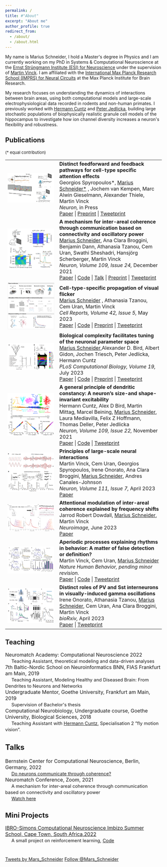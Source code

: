 ```yaml
---
permalink: /
title: #"About"
excerpt: "About me"
author_profile: true
redirect_from: 
  - /about/
  - /about.html
---
```


My name is Marius Schneider, I hold a Master's degree in Physics and I am currently working on my PhD in Systems & Computational Neuroscience at the [Ernst Strüngmann Institute (ESI) for Neuroscience](https://www.esi-frankfurt.de/) under the supervision of [Martin Vinck](https://www.martinvinck.com/). I am affiliated with the [International Max Planck Research School (IMPRS) for Neural Circuits](https://brain.mpg.de/imprs) at the Max Planck Institute for Brain Research.

My research focuses on understanding the dynamics of interactions between brain areas, using both computational models and large-scale electrophysiological data recorded in rodents and non-human primates. I previously worked with [Hermann Cuntz](https://www.treestoolbox.org/hermann/index.html) and [Peter Jedlicka](https://www.uni-giessen.de/fbz/fb11/institute/computerbasiertes-modelling/dreir/team/jedlicka), building large stochastic populations of biophysically realistic granule cell models of the hippocampus to investigate how ion channel diversity increases a neuron's flexibility and robustness.

<style type="text/css">
  .paper_metadata a {
  	text-decoration: none!important;
  	color: #494e52;
  }
	table, th, td {
	  border: 0px solid black;
	}
	table.pub_table {
		width: 100%;
		font-size: 12pt;
	}
	td.pub_td1 {
		width: 33%;
	}
	td.pub_td2 {
		width: 67%;
	}
</style>

<body>
<div class='section_div' id="papers">

<h2>Publications</h2>

<table class="pub_table">
 
<font size="-1">(* equal contribution)</font>

<tr>
  <td class="pub_td1"><div class="teaser_img_div"><a href="https://www.sciencedirect.com/science/article/pii/S0896627324002812"><img class="teaser_img" src="images/InterneuronGamma2022.png" /></a></div></td>
  <td class="pub_td2"><b>Distinct feedforward and feedback pathways for cell-type specific attention effects</b><br />
		<div class='paper_metadata'>
		Georgios Spyropoulos*, <u>Marius Schneider*</u> , Jochem van Kempen, Marc Alwin Gieselmann, Alexander Thiele, Martin Vinck <br />	
  	<i>Neuron,</i> in Press<br />
  	</div>
<a href="https://www.sciencedirect.com/science/article/pii/S0896627324002812">Paper</a> | <a 
href="https://www.biorxiv.org/content/10.1101/2022.11.04.515185v2.abstract">Preprint</a> | <a href="https://twitter.com/martin_a_vinck/status/1589234246958579713">Tweetprint</a> 
</td></tr>

 
<tr>
  <td class="pub_td1"><div class="teaser_img_div"><a href="https://www.sciencedirect.com/science/article/pii/S0896627321007108"><img class="teaser_img" src="images/Coherence2021.png" /></a></div></td>
  <td class="pub_td2"><b>A mechanism for inter-areal coherence through communication based on connectivity and oscillatory power</b><br />
		<div class='paper_metadata'>
  	<u>Marius Schneider</u>, Ana Clara Broggini, Benjamin Dann, Athanasia Tzanou, Cem Uran, Swathi Sheshadri, Hansjörg Scherberger, Martin Vinck <br />
  	<i>Neuron, Volume 109, Issue 24,</i> December 2021<br />
  	</div>
  <a href="https://www.sciencedirect.com/science/article/pii/S0896627321007108">Paper</a> | <a 
href="https://zenodo.org/record/5507277">Code</a> | <a 
href="https://www.youtube.com/watch?v=SoBPoRGQBD4&t">Talk</a> | <a href="https://www.biorxiv.org/content/10.1101/2020.06.17.156190v2.abstract">Preprint</a>  | <a href="https://twitter.com/Mars_Schneider/status/1447605137250336773">Tweetprint</a> 
</td></tr>

<tr>
  <td class="pub_td1"><div class="teaser_img_div"><a href="https://www.cell.com/cell-reports/fulltext/S2211-1247(23)00503-X"><img class="teaser_img" src="images/graphical_abstract_final.png" /></a></div></td>
  <td class="pub_td2"><b>Cell-type-specific propagation of visual flicker</b><br />
		<div class='paper_metadata'>
		<u>Marius Schneider</u> , Athanasia Tzanou, Cem Uran, Martin Vinck <br />	
  	<i>Cell Reports, Volume 42, Issue 5,</i> May 2023<br />
  	</div>
    	<a href="https://www.cell.com/cell-reports/fulltext/S2211-1247(23)00503-X">Paper</a> | <a 
  	href="https://doi.org/10.5281/zenodo.7781198">Code</a> | <a 
	href="https://www.biorxiv.org/content/10.1101/2023.01.04.522738v1">Preprint</a> | <a 
	href="https://twitter.com/Mars_Schneider/status/1610976079153430528">Tweetprint</a> 
</td></tr>	
		
<tr>
  <td class="pub_td1"><div class="teaser_img_div"><a href="https://journals.plos.org/ploscompbiol/article?id=10.1371/journal.pcbi.1011212"><img class="teaser_img" src="images/ChannelDiversity2021.png" /></a></div></td>
  <td class="pub_td2"><b>Biological complexity facilitates tuning of the neuronal parameter space</b><br />
		<div class='paper_metadata'>
		<u>Marius Schneider</u>,Alexander D. Bird, Albert Gidon, Jochen Triesch, Peter Jedlicka, Hermann Cuntz<br />	
  	<i>PLoS Computational Biology, Volume 19, </i> July 2023<br />
  	</div>
  <a href="https://journals.plos.org/ploscompbiol/article?id=10.1371/journal.pcbi.1011212">Paper</a> | <a 
href="https://github.com/SchneiderMarius/ChannelDiversity">Code</a> | <a 
href="https://www.biorxiv.org/content/10.1101/2021.05.04.442120v2">Preprint</a> | <a 
href="https://twitter.com/ComputingCajal/status/1391306626645340163">Tweetprint</a> 
</td></tr>


<tr>
  <td class="pub_td1"><div class="teaser_img_div"><a href="https://www.sciencedirect.com/science/article/abs/pii/S0896627321006255"><img class="teaser_img" src="images/DendriticConstancy2021.png" /></a></div></td>
  <td class="pub_td2"><b>A general principle of dendritic constancy: A neuron’s size-and shape-invariant excitability</b><br />
		<div class='paper_metadata'>
		Hermann Cuntz, Alex D Bird, Martin Mittag, Marcel Beining, <u>Marius Schneider</u>, Laura Mediavilla, Felix Z Hoffmann, Thomas Deller, Peter Jedlicka <br />	
  	<i>Neuron, Volume 109, Issue 22,</i> November 2021<br />
  	</div>
  <a href="https://www.sciencedirect.com/science/article/abs/pii/S0896627321006255">Paper</a> | <a href="https://zenodo.org/record/5185295#.YReR_ogzZ6s">Code</a> | <a href="https://twitter.com/ComputingCajal/status/1441033601018105856">Tweetprint</a> 
</td></tr>	

<tr>
  <td class="pub_td1"><div class="teaser_img_div"><a href="https://www.cell.com/neuron/fulltext/S0896-6273(23)00211-8"><img class="teaser_img" src="images/Review2023.png" /></a></div></td>
  <td class="pub_td2"><b>Principles of large-scale neural interactions</b><br />
		<div class='paper_metadata'>
		Martin Vinck, Cem Uran, Georgios Spyropoulos, Irene Onorato, Ana Clara Broggini, <u>Marius Schneider</u>, Andres Canales-Johnson <br />	
  	<i>Neuron, Volume 111, Issue 7,</i> April 2023<br />
  	</div>
  <a href="https://www.cell.com/neuron/fulltext/S0896-6273(23)00211-8">Paper</a>
</td></tr>		
	
<tr>
  <td class="pub_td1"><div class="teaser_img_div"><a href="https://authors.elsevier.com/sd/article/S1053-8119(23)00407-X "><img class="teaser_img" src="images/Dowdall2023.png" /></a></div></td>
  <td class="pub_td2"><b>Attentional modulation of inter-areal coherence explained by frequency shifts</b><br />
		<div class='paper_metadata'>
		Jarrod Robert Dowdall, <u>Marius Schneider</u>, Martin Vinck <br />	
  	<i>Neuroimage,</i> June 2023<br />
  	</div>
  <a href="https://authors.elsevier.com/sd/article/S1053-8119(23)00407-X ">Paper</a>
</td></tr>	

	
<tr>
  <td class="pub_td1"><div class="teaser_img_div"><a href="https://psyarxiv.com/wzvfh/"><img class="teaser_img" src="images/aperiodic2022.png" /></a></div></td>
  <td class="pub_td2"><b>Aperiodic processes explaining rhythms in behavior: A matter of false detection or definition?</b><br />
		<div class='paper_metadata'>
		Martin Vinck, Cem Uran, <u>Marius Schneider</u> <br />	
  	<i>Nature Human Behavior, pending minor revision.</i><br />
  	</div>
  <a href="https://psyarxiv.com/wzvfh/">Paper</a> | <a 
href="https://github.com/SchneiderMarius/Brookshire_comment">Code</a> | <a href="https://twitter.com/martin_a_vinck/status/1567542473638944768">Tweetprint</a> 
</td></tr>
	
	
<tr>
  <td class="pub_td1"><div class="teaser_img_div"><a href="https://www.biorxiv.org/content/10.1101/2023.04.08.535291"><img class="teaser_img" src="images/Onorato2023.png" /></a></div></td>
  <td class="pub_td2"><b>Distinct roles of PV and Sst interneurons in visually-induced gamma oscillations</b><br />
		<div class='paper_metadata'>
		Irene Onorato, Athanasia Tzanou, <u>Marius Schneider</u>, Cem Uran, Ana Clara Broggini, Martin Vinck<br />	
  	<i>bioRxiv,</i> April 2023<br />
  	</div>
  <a href="https://www.biorxiv.org/content/10.1101/2023.04.08.535291">Paper</a> | <a 
href="https://twitter.com/martin_a_vinck/status/1645344689581699072">Tweetprint</a> 
</td></tr>
	
	
<!-- <tr>
  <td class="pub_td1"><div class="teaser_img_div"><a href="http://arxiv.org/abs/2208.02895"><img class="teaser_img" src="images/placenta_teaser.png" /></a></div></td>
  <td class="pub_td2"><b>Automatic Segmentation of the Placenta in BOLD MRI Time Series</b><br />
		<div class='paper_metadata'>
  	<a href="http://people.csail.mit.edu/abulnaga/">Mazdak Abulnaga</a>,
  	Sean Young, Katherine Hobgood, Eileen Pan, <u>Clinton Wang</u>,
  	<a href="https://www.childrenshospital.org/directory/patricia-ellen-grant">Ellen Grant</a>,
  	<a href="https://www.childrenshospital.org/research/researchers/esra-abaci-turk">Esra Abaci Turk</a>,
  	<a href="https://people.csail.mit.edu/polina/">Polina Golland</a><br />
  	<a href="https://pippiworkshop.github.io/"><i>Medical Image Computing and Computer Assisted Intervention PIPPI Workshop</i></a> 2022<br />
  	</div>
  <a href="http://arxiv.org/abs/2208.02895">Paper</a> | <a href="https://github.com/mabulnaga/automatic-placenta-segmentation">Code</a>
</td></tr>

<tr>
  <td class="pub_td1"><div class="teaser_img_div"><a href="https://doi.org/10.1007/978-3-030-59713-9_72"><img class="teaser_img" src="images/miccai20_teaser.png" /></a></div></td>
  <td class="pub_td2"><b>Spatial-Intensity Transform GANs for High Fidelity Medical Image-to-Image Translation</b><br />
		<div class='paper_metadata'>
  	<u>Clinton Wang</u>,
  	<a href="https://www.massgeneral.org/doctors/17477/natalia-rost/">Natalia Rost</a>,
  	<a href="https://people.csail.mit.edu/polina/">Polina Golland</a><br />
  	<a href="http://www.miccai.org/"><i>Medical Image Computing and Computer Assisted Intervention</i></a> 2020<br />
  	</div>
  <a href="https://doi.org/10.1007/978-3-030-59713-9_72">Paper</a> | <a href="https://drive.google.com/file/d/1Ckaja6Xm8o25zjhfT6DLkXJAgxAEMFEF/view?usp=sharing">Talk</a> | <a href="files/miccai20_talk.pptx">Slides</a> | <a href="https://github.com/clintonjwang/spatial-intensity-transforms">Code</a> 
</td></tr>

<tr>
  <td class="pub_td1">
		<a href="https://shuangli-project.github.io/Pre-Trained-Language-Models-for-Interactive-Decision-Making/">
			<video width="100%" playsinline="" autoplay="" loop="" preload="" muted="" style="border:1px solid black">
  		<source src="files/21-virtualhome-language.mp4" type="video/mp4">
			</video>
		</a>
	</td>
  <td class="pub_td2"><b>Pre-Trained Language Models for Interactive Decision-Making</b><br />
		<div class='paper_metadata'>
  	<a href="https://people.csail.mit.edu/lishuang/">Shuang Li</a>,
		<a href="https://people.csail.mit.edu/xavierpuig/">Xavier Puig</a>,
		<a href="https://cpaxton.github.io/about/">Chris Paxton</a>,
		<a href="https://yilundu.github.io/">Yilun Du</a>,
		<a href="https://clintonjwang.github.io/"><u>Clinton Wang</u></a>,
		<a href="https://scholar.google.com/citations?user=sljtWIUAAAAJ&hl=en">Linxi Fan</a>,
		<a href="https://taochenshh.github.io">Tao Chen</a>,
		<a href="https://ai.stanford.edu/~dahuang/">De-An Huang</a>,
		<a href="https://www.ekinakyurek.me/">Ekin Akyürek</a>, 
		<a href="http://tensorlab.cms.caltech.edu/users/anima/">Anima Anandkumar</a>,
		<a href="https://www.mit.edu/~jda/">Jacob Andreas</a>,
		<a href="https://scholar.google.com/citations?user=Vzr1RukAAAAJ&hl=en">Igor Mordatch</a>, 
		<a href="https://groups.csail.mit.edu/vision/torralbalab/">Antonio Torralba</a>,
		<a href="https://www.cs.utexas.edu/~yukez/">Yuke Zhu</a><br />
	  <i>arXiv preprint</i> 2022<br />
		</div>
  <a href="https://arxiv.org/abs/2202.01771">Paper</a> | <a href="https://shuangli-project.github.io/Pre-Trained-Language-Models-for-Interactive-Decision-Making/">Project</a> | <a href="https://github.com/ShuangLI59/Pre-Trained-Language-Models-for-Interactive-Decision-Making">Code</a> 
</td></tr>

<tr>
  <td class="pub_td1"><div class="teaser_img_div"><a href="https://doi.org/10.1007/s00330-020-07559-1"><img class="teaser_img" src="images/2021_eurorad_paula.png" /></a></div></td>
  <td class="pub_td2"><b>Deep learning–assisted differentiation of pathologically proven atypical and typical hepatocellular carcinoma (HCC) versus non-HCC on contrast-enhanced MRI of the liver</b><br />
		<div class='paper_metadata'>
	  Paula Oestmann, <u>Clinton Wang</u>,
	  <a href="https://radiologie.charite.de/en/metas/person/person/address_detail/savic/">Lynn Savic</a>, Charlie Hamm, Sophie Stark, Isabel Schobert,
	  <a href="https://radiologie.charite.de/metas/person/person/address_detail/gebauer-6/">Bernhard Gebauer</a>,
		<a href="https://medicine.yale.edu/profile/todd_schlachter/">Todd Schlachter</a>,
		<a href="https://medicine.yale.edu/profile/mingde_lin/">MingDe Lin</a>,
		<a href="https://medicine.yale.edu/profile/jeffrey_weinreb/">Jeffrey Weinreb</a>,
		Ramesh Batra, David Mulligan, Xuchen Zhang,
		<a href="https://medicine.yale.edu/profile/james_duncan/">James Duncan</a>,
		<a href="https://medicine.yale.edu/profile/julius_chapiro/">Julius Chapiro</a><br />
	  <a href="https://www.springer.com/journal/330"><i>European Radiology</i></a> 2021<br />
		</div>
  <a href="https://doi.org/10.1007/s00330-020-07559-1">Paper</a> | <a href="https://github.com/clintonjwang/voi-classifier">Code</a>
</td></tr>

<tr>
  <td class="pub_td1"><div class="teaser_img_div"><a href="https://doi.org/10.1038/s41598-020-75120-7"><img class="teaser_img" src="images/2020_scireports.png" /></a></div></td>
  <td class="pub_td2"><b>Automated feature quantification of Lipiodol as imaging biomarker to predict therapeutic efficacy of conventional transarterial chemoembolization of liver cancer</b><br />
		<div class='paper_metadata'>
	  Sophie Stark, <u>Clinton Wang</u>,
	  <a href="https://radiologie.charite.de/en/metas/person/person/address_detail/savic/">Lynn Savic</a>,
	  <a href="https://www.linkedin.com/in/brian-letzen-m-d-m-s-74a364b/">Brian Letzen</a>,
	  Isabel Schobert, Milena Miszczuk, Nikitha Murali, Paula Oestmann, Bernhard Gebauer, 
		<a href="https://medicine.yale.edu/profile/mingde_lin/">MingDe Lin</a>,
		<a href="https://medicine.yale.edu/profile/james_duncan/">James Duncan</a>,
		<a href="https://medicine.yale.edu/profile/todd_schlachter/">Todd Schlachter</a>,
		<a href="https://medicine.yale.edu/profile/julius_chapiro/">Julius Chapiro</a><br />
	  <a href="https://www.nature.com/srep/about"><i>Scientific Reports</i></a> 2020<br />
		</div>
  <a href="https://doi.org/10.1038/s41598-020-75120-7">Paper</a> | <a href="https://github.com/clintonjwang/lipiodol">Code</a>
</td></tr>

<!-- <tr><td class="year_heading">2019<hr class="year_hr_wteaser"></td></tr>
<tr>
	<td class="pub_td1"><div class="teaser_img_div"><a href="https://doi.org/10.1117/12.2512473"><img class="teaser_img" src="images/spie19_teaser.jpg"/></a></div></td>
	<td class="pub_td2"><b>A probabilistic approach for interpretable deep learning in liver cancer diagnosis</b><br>
		<div class='paper_metadata'>
		<u>Clinton Wang</u>, Charlie Hamm,
	  <a href="https://www.linkedin.com/in/brian-letzen-m-d-m-s-74a364b/">Brian Letzen</a>,
		<a href="https://medicine.yale.edu/profile/james_duncan/">James Duncan</a><br>
		<a href="https://spie.org/conferences-and-exhibitions/medical-imaging?SSO=1"><i>SPIE Medical Imaging Conference</i></a> 2019<br>
		</div>
	<a href="https://doi.org/10.1117/12.2512473">Paper</a> | <a href="https://www.spiedigitallibrary.org/conference-proceedings-of-spie/10950/2512473/A-probabilistic-approach-for-interpretable-deep-learning-in-liver-cancer/10.1117/12.2512473.full">Talk</a> | <a href="files/spie19_talk.pptx">Slides</a> | <a href="https://github.com/clintonjwang/voi-classifier">Code</a>
</td></tr>

<tr>
	<td class="pub_td1"><div class="teaser_img_div"><a href="https://doi.org/10.1007/s00330-019-06214-8"><img class="teaser_img" src="images/2020_eurorad_part2.png"/></a></div></td>
	<td class="pub_td2"><b>Deep learning for liver tumor diagnosis part II: interpretable deep learning to characterize tumor features</b><br>
		<div class='paper_metadata'>
		<u>Clinton Wang</u>*, Charlie Hamm*,
	  <a href="https://radiologie.charite.de/en/metas/person/person/address_detail/savic/">Lynn Savic</a>, Marc Ferrante, Isabel Schobert,
		<a href="https://medicine.yale.edu/profile/todd_schlachter/">Todd Schlachter</a>,
		<a href="https://medicine.yale.edu/profile/mingde_lin/">MingDe Lin</a>,
		<a href="https://medicine.yale.edu/profile/jeffrey_weinreb/">Jeffrey Weinreb</a>,
		<a href="https://medicine.yale.edu/profile/james_duncan/">James Duncan</a>,
		<a href="https://medicine.yale.edu/profile/julius_chapiro/">Julius Chapiro</a>,
	  <a href="https://www.linkedin.com/in/brian-letzen-m-d-m-s-74a364b/">Brian Letzen</a><br>
	  <a href="https://www.springer.com/journal/330"><i>European Radiology</i></a> 2019<br>
		</div>
	<a href="https://doi.org/10.1007/s00330-019-06214-8">Paper</a> | <a href="https://github.com/clintonjwang/voi-classifier/tree/part2">Code</a>
</td></tr>

<tr>
	<td class="pub_td1"><div class="teaser_img_div"><a href="https://doi.org/10.1007/s00330-019-06205-9"><img class="teaser_img" src="images/2020_eurorad_part1.png"/></a></div></td>
	<td class="pub_td2"><b>Deep learning for liver tumor diagnosis part I: development of a convolutional neural network classifier for multi-phasic MRI</b><br>
		<div class='paper_metadata'>
		Charlie Hamm*, <u>Clinton Wang</u>*, Marc Ferrante, Isabel Schobert,
		<a href="https://medicine.yale.edu/profile/todd_schlachter/">Todd Schlachter</a>,
		<a href="https://medicine.yale.edu/profile/mingde_lin/">MingDe Lin</a>, 
		<a href="https://medicine.yale.edu/profile/james_duncan/">James Duncan</a>, 
		<a href="https://medicine.yale.edu/profile/jeffrey_weinreb/">Jeffrey Weinreb</a>,
		<a href="https://medicine.yale.edu/profile/julius_chapiro/">Julius Chapiro</a>,
	  <a href="https://www.linkedin.com/in/brian-letzen-m-d-m-s-74a364b/">Brian Letzen</a><br>
	  <a href="https://www.springer.com/journal/330"><i>European Radiology</i></a> 2019<br>
		</div>
	<a href="https://doi.org/10.1007/s00330-019-06205-9">Paper</a> | <a href="https://github.com/clintonjwang/voi-classifier/tree/part1">Code</a>
</td></tr>


<tr>
	<td class="pub_td1"><div class="teaser_img_div"><a href="https://doi.org/10.1016/j.jvir.2018.08.032"><img class="teaser_img" src="images/jvir_review_teaser.jpg"/></a></div></td>
	<td class="pub_td2"><b>The Role of Artificial Intelligence in Interventional Oncology: A Primer</b><br>
		<div class='paper_metadata'>
	  <a href="https://www.linkedin.com/in/brian-letzen-m-d-m-s-74a364b/">Brian Letzen</a>,
	  <u>Clinton Wang</u>,
		<a href="https://medicine.yale.edu/profile/julius_chapiro/">Julius Chapiro</a>
		<br><i>Journal of Vascular and Interventional Radiology</i> 2019<br>
		</div>
	<a href="https://doi.org/10.1016/j.jvir.2018.08.032">Paper</a>
</td></tr>

<tr>
	<td class="pub_td1"><div class="teaser_img_div"><a href="https://doi.org/10.1016/j.yjmcc.2015.10.007"><img class="teaser_img" src="images/mybpc_jmcc.png"/></a></div></td>
	<td class="pub_td2"><b>Slowing of contractile kinetics by myosin-binding protein C can be explained by its cooperative binding to the thin filament</b><br>
		<div class='paper_metadata'>
		<u>Clinton Wang</u>, Jonas Schwan,
		<a href="https://seas.yale.edu/faculty-research/faculty-directory/stuart-campbell">Stuart Campbell</a>
		<br><i>Journal of Molecular and Cellular Cardiology</i> 2016<br>
		</div>
	<a href="https://doi.org/10.1016/j.yjmcc.2015.10.007">Paper</a>
</td></tr>-->
</table>

	
<h2>Teaching</h2>
<span style="font-size: 12pt;">
	Neuromatch Academy: Computational Neuroscience 2022<br>	
	<span style="font-size: 11pt;margin-left: 20px">
		<t>Teaching Assistant, theoretical modeling and data-driven analyses<br>
<span style="font-size: 12pt;">
	7th Baltic-Nordic School on Neuroinformatics BNN, FIAS Frankfurt am Main, 2019<br>
	<span style="font-size: 11pt;margin-left: 20px">
		<t>Teaching Assistant, Modeling Healthy and Diseased Brain: From Dendrites to Neurons and Networks<br>
<span style="font-size: 12pt;">
	Undergraduate Mentor, Goethe University, Frankfurt am Main, 2019<br>	
	<span style="font-size: 11pt;margin-left: 20px">
		<t>Supervision of Bachelor's thesis<br>
<span style="font-size: 12pt;">
	Computational Neurobiology,  Undergraduate course, Goethe University, Biological Sciences, 2018<br>
	<span style="font-size: 11pt;margin-left: 20px">
		<t>Teaching Assistant with <a href="https://www.treestoolbox.org/hermann/index.html">Hermann Cuntz</a>, Specialisation 2 ”fly motion vision”.<br>
	<span style="font-size: 12pt;">		
		
	
		
		
<h2>Talks</h2>
<span style="font-size: 12pt;">
	Bernstein Center for Computational Neuroscience, Berlin, Germany, 2022<br>
	<span style="font-size: 11pt;margin-left: 20px">
		<t><a href="https://www.bccn-berlin.de/talks/marius-schneider-do-neurons-communicate-through-coherence.html">Do neurons communicate through coherence?</a><br>	
<span style="font-size: 12pt;">
	Neuromatch Conference, Zoom, 2021<br>
	<span style="font-size: 11pt;margin-left: 20px">
		<t> A mechanism for inter-areal coherence through communication based on connectivity and oscillatory power <br>
	<span style="font-size: 11pt;margin-left: 20px">
		<t><a href="https://www.youtube.com/watch?v=SoBPoRGQBD4">Watch here</a><br>				
			
<h2>Mini Projects</h2>
<span style="font-size: 12pt;">
	<a href="https://imbizo.africa/">IBRO-Simons Computational Neuroscience Imbizo Summer School, Cape Town, South Africa,2022</a><br>
	<span style="font-size: 11pt;margin-left: 20px">
		<t> A small project on reinforcement learning, <a href="https://github.com/SchneiderMarius/KnightsTourTask">Code</a> <br>

<br>			
<br>
<a class="twitter-timeline" data-width="600" data-height="1000" data-dnt="true" data-theme="light" href="https://twitter.com/Mars_Schneider?ref_src=twsrc%5Etfw">Tweets by Mars_Schneider</a> <script async src="https://platform.twitter.com/widgets.js" charset="utf-8" ></script>
<a href="https://twitter.com/Mars_Schneider?ref_src=twsrc%5Etfw" class="twitter-follow-button" data-show-count="true">Follow @Mars_Schneider</a><script async src="https://platform.twitter.com/widgets.js" charset="utf-8"></script>
